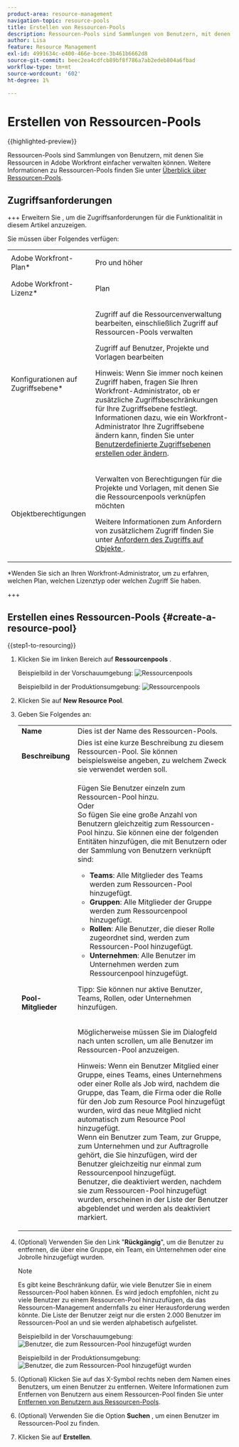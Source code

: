 ```yaml
---
product-area: resource-management
navigation-topic: resource-pools
title: Erstellen von Ressourcen-Pools
description: Ressourcen-Pools sind Sammlungen von Benutzern, mit denen Sie Ressourcen in Adobe Workfront einfacher verwalten können.
author: Lisa
feature: Resource Management
exl-id: 4991634c-e400-466e-bcee-3b461b6662d8
source-git-commit: beec2ea4cdfcb89bf8f786a7ab2edeb804a6fbad
workflow-type: tm+mt
source-wordcount: '602'
ht-degree: 1%

---
```


# Erstellen von Ressourcen-Pools

{{highlighted-preview}}

Ressourcen-Pools sind Sammlungen von Benutzern, mit denen Sie Ressourcen in Adobe Workfront einfacher verwalten können. Weitere Informationen zu Ressourcen-Pools finden Sie unter [Überblick über Ressourcen-Pools](../../../resource-mgmt/resource-planning/resource-pools/work-with-resource-pools.md).

## Zugriffsanforderungen

+++ Erweitern Sie , um die Zugriffsanforderungen für die Funktionalität in diesem Artikel anzuzeigen.

Sie müssen über Folgendes verfügen:

<table style="table-layout:auto"> 
 <col> 
 <col> 
 <tbody> 
  <tr> 
   <td role="rowheader">Adobe Workfront-Plan*</td> 
   <td> <p>Pro und höher</p> </td> 
  </tr> 
  <tr> 
   <td role="rowheader">Adobe Workfront-Lizenz*</td> 
   <td> <p>Plan </p> </td> 
  </tr> 
  <tr> 
   <td role="rowheader">Konfigurationen auf Zugriffsebene*</td> 
   <td> <p>Zugriff auf die Ressourcenverwaltung bearbeiten, einschließlich Zugriff auf Ressourcen-Pools verwalten</p> <p>Zugriff auf Benutzer, Projekte und Vorlagen bearbeiten</p> <p>Hinweis: Wenn Sie immer noch keinen Zugriff haben, fragen Sie Ihren Workfront-Administrator, ob er zusätzliche Zugriffsbeschränkungen für Ihre Zugriffsebene festlegt. Informationen dazu, wie ein Workfront-Administrator Ihre Zugriffsebene ändern kann, finden Sie unter <a href="../../../administration-and-setup/add-users/configure-and-grant-access/create-modify-access-levels.md" class="MCXref xref">Benutzerdefinierte Zugriffsebenen erstellen oder ändern</a>.</p> </td> 
  </tr> 
  <tr data-mc-conditions=""> 
   <td role="rowheader">Objektberechtigungen</td> 
   <td> <p>Verwalten von Berechtigungen für die Projekte und Vorlagen, mit denen Sie die Ressourcenpools verknüpfen möchten</p> <p>Weitere Informationen zum Anfordern von zusätzlichem Zugriff finden Sie unter <a href="../../../workfront-basics/grant-and-request-access-to-objects/request-access.md" class="MCXref xref">Anfordern des Zugriffs auf Objekte </a>.</p> </td> 
  </tr> 
 </tbody> 
</table>

&#42;Wenden Sie sich an Ihren Workfront-Administrator, um zu erfahren, welchen Plan, welchen Lizenztyp oder welchen Zugriff Sie haben.

+++

## Erstellen eines Ressourcen-Pools {#create-a-resource-pool}

{{step1-to-resourcing}}

1. Klicken Sie im linken Bereich auf **Ressourcenpools** .

   <span class="preview">Beispielbild in der Vorschauumgebung:</span>
   <span class="preview">![Ressourcenpools](assets/list-of-resource-pools.png)</span>

   Beispielbild in der Produktionsumgebung:
   ![Ressourcenpools](assets/resource-pools-tab-350x198.png)

1. Klicken Sie auf **New Resource Pool**.
1. Geben Sie Folgendes an:

   <table style="table-layout:auto">
    <col>
    <col>
    <tbody>
     <tr>
      <td role="rowheader"><strong>Name</strong></td>
      <td>Dies ist der Name des Ressourcen-Pools.</td>
     </tr>
     <tr>
      <td role="rowheader"><strong>Beschreibung</strong></td>
      <td>Dies ist eine kurze Beschreibung zu diesem Ressourcen-Pool. Sie können beispielsweise angeben, zu welchem Zweck sie verwendet werden soll.</td>
     </tr>
     <tr>
      <td role="rowheader"><strong>Pool-Mitglieder</strong></td>
      <td><p> Fügen Sie Benutzer einzeln zum Ressourcen-Pool hinzu.<br>Oder <br>So fügen Sie eine große Anzahl von Benutzern gleichzeitig zum Ressourcen-Pool hinzu. Sie können eine der folgenden Entitäten hinzufügen, die mit Benutzern oder der Sammlung von Benutzern verknüpft sind:
        <ul>
         <li><strong>Teams</strong>: Alle Mitglieder des Teams werden zum Ressourcen-Pool hinzugefügt.</li>
         <li><strong>Gruppen</strong>: Alle Mitglieder der Gruppe werden zum Ressourcenpool hinzugefügt.</li>
         <li><strong>Rollen</strong>: Alle Benutzer, die dieser Rolle zugeordnet sind, werden zum Ressourcen-Pool hinzugefügt.</li>
         <li><strong>Unternehmen</strong>: Alle Benutzer im Unternehmen werden zum Ressourcenpool hinzugefügt.</li>
        </ul><p>Tipp: Sie können nur aktive Benutzer, Teams, <span>Rollen,</span> oder Unternehmen hinzufügen.</p><br>Möglicherweise müssen Sie im Dialogfeld nach unten scrollen, um alle Benutzer im Ressourcen-Pool anzuzeigen.
        <p>Hinweis: Wenn ein Benutzer Mitglied einer Gruppe, eines Teams, eines Unternehmens oder einer Rolle als Job wird, nachdem die Gruppe, das Team, die Firma oder die Rolle für den Job zum Resource Pool hinzugefügt wurden, wird das neue Mitglied nicht automatisch zum Resource Pool hinzugefügt. <br>Wenn ein Benutzer zum Team, zur Gruppe, zum Unternehmen und zur Auftragrolle gehört, die Sie hinzufügen, wird der Benutzer gleichzeitig nur einmal zum Ressourcenpool hinzugefügt.<br>Benutzer, die deaktiviert werden, nachdem sie zum Ressourcen-Pool hinzugefügt wurden, erscheinen in der Liste der Benutzer abgeblendet und werden als deaktiviert markiert.</p></p></td>
     </tr>
    </tbody>
   </table>

1. (Optional) Verwenden Sie den Link &quot;**Rückgängig**&quot;, um die Benutzer zu entfernen, die über eine Gruppe, ein Team, ein Unternehmen oder eine Jobrolle hinzugefügt wurden.

   >[!NOTE]
   >
   >Es gibt keine Beschränkung dafür, wie viele Benutzer Sie in einem Ressourcen-Pool haben können. Es wird jedoch empfohlen, nicht zu viele Benutzer zu einem Ressourcen-Pool hinzuzufügen, da das Ressourcen-Management andernfalls zu einer Herausforderung werden könnte. Die Liste der Benutzer zeigt nur die ersten 2.000 Benutzer im Ressourcen-Pool an und sie werden alphabetisch aufgelistet.

   <span class="preview">Beispielbild in der Vorschauumgebung:</span>
   <span class="preview">![Benutzer, die zum Ressourcen-Pool hinzugefügt wurden](assets/users-in-resource-pool2.png)</span>

   Beispielbild in der Produktionsumgebung:
   ![Benutzer, die zum Ressourcen-Pool hinzugefügt wurden](assets/resource-pools-new---undo-button-for-teams-groups-etc-350x113.png)

1. (Optional) Klicken Sie auf das X-Symbol rechts neben dem Namen eines Benutzers, um einen Benutzer zu entfernen. Weitere Informationen zum Entfernen von Benutzern aus einem Ressourcen-Pool finden Sie unter [Entfernen von Benutzern aus Ressourcen-Pools](../../../resource-mgmt/resource-planning/resource-pools/remove-users-from-resource-pool.md).
1. (Optional) Verwenden Sie die Option **Suchen** , um einen Benutzer im Ressourcen-Pool zu finden.
1. Klicken Sie auf **Erstellen**.
